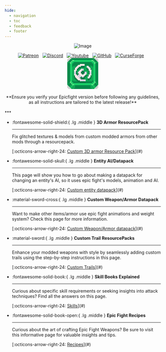 ```yaml
---
hide:
  - navigation
  - toc
  - feedback
  - footer
---
```

<p align="center">  <img src="https://github.com/Yesssssman/epicfightmod/assets/77132244/bec07057-7c32-464d-a679-688c92e7c794" alt="Image" width="2048" height="512">  </p>
<p style="text-align: center;"><a title="Patreon" href="https://www.patreon.com/bePatron?u=53051224" target="_blank" rel="noopener noreferrer"><img src="https://github.com/Yesssssman/epicfightmod/assets/77132244/7c517b51-581a-48dc-9130-aaad326dbcb4" alt="Patreon" width="100" height="100" /></a>&nbsp; &nbsp;<a title="Discord" href="https://discord.com/invite/NbAJwj8RHg" target="_blank" rel="noopener noreferrer"><img src="https://github.com/Yesssssman/epicfightmod/assets/77132244/f3358cb9-f3cd-46e7-9ed0-a90bc2b1b188" alt="Discord" width="100" height="100" /></a>&nbsp; &nbsp;<a title="YouTube" href="https://www.youtube.com/@yesman4100" target="_blank" rel="noopener noreferrer"><img src="https://github.com/Yesssssman/epicfightmod/assets/77132244/3f2de855-e926-4eb9-a20c-4c6f44828250" alt="Youtube" width="100" height="100" /></a>&nbsp; &nbsp;<a title="GitHub" href="https://github.com/Yesssssman/epicfightmod/" target="_blank" rel="noopener noreferrer"><img src="https://github.com/Yesssssman/epicfightmod/assets/77132244/23220c47-c1e5-4e2b-82aa-876a86d7ed1a" alt="GitHub" width="100" height="100" /></a>&nbsp; &nbsp;<a title="CurseForge" href="https://www.curseforge.com/minecraft/mc-mods/epic-fight-mod" target="_blank" rel="noopener noreferrer"><img src="https://github.com/Yesssssman/epicfightmod/assets/77132244/3fcda922-a1d2-475a-ba30-d8f5cd88ff3e" alt="CurseForge" width="100" height="100" /></a>&nbsp; &nbsp;<a title="Modrinth" href="https://modrinth.com/mod/epic-fight" target="_blank" rel="noopener noreferrer"><img src="https://github.com/MetalKnight56/EpicFight-Files/blob/e24799c87dbae74ac20158fb4d4d45451344d928/Icons/192x/modrinth.png?raw=true" alt="Modrinth" width="100" height="100" /></a></p>
<center> **Ensure you verify your Epicfight version before following any guidelines, as all instructions are tailored to the latest release!** </center><br>  
***

<div class="grid cards" markdown>

-   :fontawesome-solid-shield:{ .lg .middle } __3D Armor ResourcePack__

    ---

    Fix glitched textures & models from custom modded armors from other mods through a resourcepack.

    [:octicons-arrow-right-24: [Custom 3D armor Resource Pack](Armor/3Darmor_page1)](#)

-   :fontawesome-solid-skull:{ .lg .middle } __Entity AI/Datapack__

    ---

    This page will show you how to go about making a datapack for changing an entity's AI, so it uses epic fight's models, animation and AI.

    [:octicons-arrow-right-24: [Custom entity datapack](Guides/page1)](#)

-   :material-sword-cross:{ .lg .middle } __Custom Weapon/Armor Datapack__

    ---

    Want to make other items/armor use epic fight animations and weight system? Check this page for more information.

    [:octicons-arrow-right-24: [Custom Weapon/Armor datapack](Guides/page2)](#)

-   :material-sword:{ .lg .middle } __Custom Trail ResourcePacks__

    ---

    Enhance your modded weapons with style by seamlessly adding custom trails using the step-by-step instructions in this page.

    [:octicons-arrow-right-24: [Custom Trails](Guides/page4)](#) 
	
-   :fontawesome-solid-book:{ .lg .middle } __Skill Books Explained__

    ---

    Curious about specific skill requirements or seeking insights into attack techniques? Find all the answers on this page.

    [:octicons-arrow-right-24: [Skills](Misc/skills)](#)
	
-   :fontawesome-solid-book-open:{ .lg .middle } __Epic Fight Recipes__

    ---

    Curious about the art of crafting Epic Fight Weapons? Be sure to visit this informative page for valuable insights and tips.

    [:octicons-arrow-right-24: [Recipes](Misc/recipes)](#)

</div>